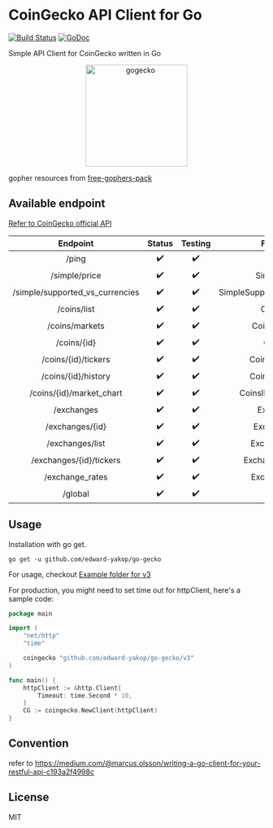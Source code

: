 # CoinGecko API Client for Go

[![Build Status](https://github.com/edward-yakop/go-gecko/actions/workflows/go.yml/badge.svg)](https://github.com/edward-yakop/go-gecko/actions/workflows/go.yml) [![GoDoc](https://godoc.org/github.com/edward-yakop/go-gecko?status.svg)](https://godoc.org/github.com/edward-yakop/go-gecko)

Simple API Client for CoinGecko written in Go

<p align="center">
    <img src="gogecko.png" alt="gogecko" height="200" />
</p>

gopher resources from [free-gophers-pack](https://github.com/MariaLetta/free-gophers-pack)

## Available endpoint

[Refer to CoinGecko official API](https://www.coingecko.com/api)

|            Endpoint             |       Status       |      Testing       |          Function           |
|:-------------------------------:|:------------------:|:------------------:|:---------------------------:|
|              /ping              | :heavy_check_mark: | :heavy_check_mark: |            Ping             |
|          /simple/price          | :heavy_check_mark: | :heavy_check_mark: |         SimplePrice         |
| /simple/supported_vs_currencies | :heavy_check_mark: | :heavy_check_mark: | SimpleSupportedVSCurrencies |
|           /coins/list           | :heavy_check_mark: | :heavy_check_mark: |          CoinsList          |
|         /coins/markets          | :heavy_check_mark: | :heavy_check_mark: |        CoinsMarkets         |
|           /coins/{id}           | :heavy_check_mark: | :heavy_check_mark: |           CoinsID           |
|       /coins/{id}/tickers       | :heavy_check_mark: | :heavy_check_mark: |       CoinsIDTickers        |
|       /coins/{id}/history       | :heavy_check_mark: | :heavy_check_mark: |       CoinsIDHistory        |
|    /coins/{id}/market_chart     | :heavy_check_mark: | :heavy_check_mark: |     CoinsIDMarketChart      |
|           /exchanges            | :heavy_check_mark: | :heavy_check_mark: |          Exchanges          |
|         /exchanges/{id}         | :heavy_check_mark: | :heavy_check_mark: |         ExchangesID         |
|         /exchanges/list         | :heavy_check_mark: | :heavy_check_mark: |        ExchangesList        |
|     /exchanges/{id}/tickers     | :heavy_check_mark: | :heavy_check_mark: |      ExchangesTickers       |
|         /exchange_rates         | :heavy_check_mark: | :heavy_check_mark: |        ExchangeRate         |
|             /global             | :heavy_check_mark: | :heavy_check_mark: |           Global            |

## Usage

Installation with go get.

```
go get -u github.com/edward-yakop/go-gecko
```

For usage, checkout [Example folder for v3](/_example/v3)

For production, you might need to set time out for httpClient, here's a sample code:

```go
package main

import (
	"net/http"
	"time"

	coingecko "github.com/edward-yakop/go-gecko/v3"
)

func main() {
	httpClient := &http.Client{
		Timeout: time.Second * 10,
	}
	CG := coingecko.NewClient(httpClient)
}
```

## Convention

refer to https://medium.com/@marcus.olsson/writing-a-go-client-for-your-restful-api-c193a2f4998c

## License

MIT
